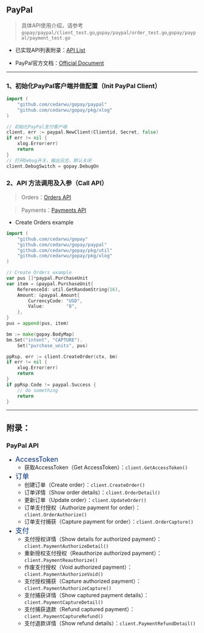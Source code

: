 ## PayPal

> 具体API使用介绍，请参考`gopay/paypal/client_test.go`,`gopay/paypal/order_test.go`,`gopay/paypal/payment_test.go`

- 已实现API列表附录：[API List](https://github.com/cedarwu/gopay/blob/main/doc/paypal.md#%E9%99%84%E5%BD%95)

- PayPal官方文档：[Official Document](https://developer.paypal.com/docs/api/overview)

---

### 1、初始化PayPal客户端并做配置（Init PayPal Client）

```go
import (
    "github.com/cedarwu/gopay/paypal"
    "github.com/cedarwu/gopay/pkg/xlog"
)

// 初始化PayPal支付客户端
client, err := paypal.NewClient(Clientid, Secret, false)
if err != nil {
    xlog.Error(err)
    return
}
// 打开Debug开关，输出日志，默认关闭
client.DebugSwitch = gopay.DebugOn
```

### 2、API 方法调用及入参（Call API）

> Orders：[Orders API](https://developer.paypal.com/docs/api/orders/v2)

> Payments：[Payments API](https://developer.paypal.com/docs/api/payments/v2)

- Create Orders example
```go
import (
    "github.com/cedarwu/gopay"
    "github.com/cedarwu/gopay/paypal"
    "github.com/cedarwu/gopay/pkg/util"
    "github.com/cedarwu/gopay/pkg/xlog"
)

// Create Orders example
var pus []*paypal.PurchaseUnit
var item = &paypal.PurchaseUnit{
    ReferenceId: util.GetRandomString(16),
    Amount: &paypal.Amount{
        CurrencyCode: "USD",
        Value:        "8",
    },
}
pus = append(pus, item)

bm := make(gopay.BodyMap)
bm.Set("intent", "CAPTURE").
    Set("purchase_units", pus)

ppRsp, err := client.CreateOrder(ctx, bm)
if err != nil {
    xlog.Error(err)
    return
}
if ppRsp.Code != paypal.Success {
    // do something
    return
}
```

---

## 附录：

### PayPal API

* <font color='#003087' size='4'>AccessToken</font>
    * 获取AccessToken（Get AccessToken）：`client.GetAccessToken()`
* <font color='#003087' size='4'>订单</font>
    * 创建订单（Create order）：`client.CreateOrder()`
    * 订单详情（Show order details）：`client.OrderDetail()`
    * 更新订单（Update order）：`client.UpdateOrder()`
    * 订单支付授权（Authorize payment for order）：`client.OrderAuthorize()`
    * 订单支付捕获（Capture payment for order）：`client.OrderCapture()`
* <font color='#003087' size='4'>支付</font>
    * 支付授权详情（Show details for authorized payment）：`client.PaymentAuthorizeDetail()`
    * 重新授权支付授权（Reauthorize authorized payment）：`client.PaymentReauthorize()`
    * 作废支付授权（Void authorized payment）：`client.PaymentAuthorizeVoid()`
    * 支付授权捕获（Capture authorized payment）：`client.PaymentAuthorizeCapture()`
    * 支付捕获详情（Show captured payment details）：`client.PaymentCaptureDetail()`
    * 支付捕获退款（Refund captured payment）：`client.PaymentCaptureRefund()`
    * 支付退款详情（Show refund details）：`client.PaymentRefundDetail()`
